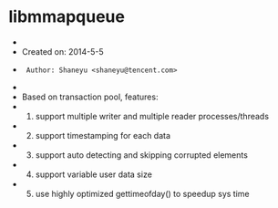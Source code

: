 # libmmapqueue
 *
 *  Created on: 2014-5-5
 *      Author: Shaneyu <shaneyu@tencent.com>
 *
 *  Based on transaction pool, features:
 *  1) support multiple writer and multiple reader processes/threads
 *  2) support timestamping for each data
 *  3) support auto detecting and skipping corrupted elements
 *  4) support variable user data size
 *  5) use highly optimized gettimeofday() to speedup sys time
 
